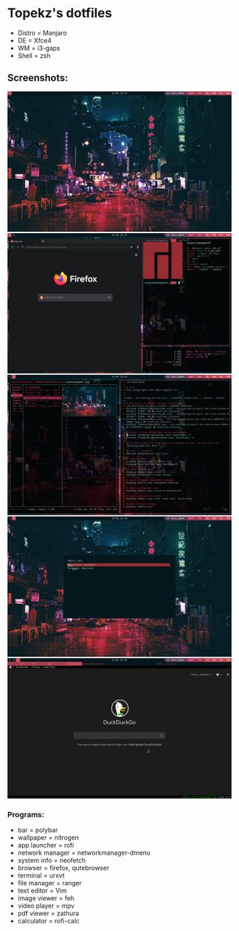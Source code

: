 # Topekz's dotfiles
- Distro = Manjaro
- DE = Xfce4
- WM = i3-gaps
- Shell = zsh
## Screenshots:
![Screenshot](screenshots/example1.png)
![Screenshot](screenshots/example2.png)
![Screenshot](screenshots/example3.png)
![Screenshot](screenshots/example4.png)
![Screenshot](screenshots/example5.png)
### Programs:
- bar = polybar
- wallpaper = nitrogen
- app launcher = rofi
- network manager = networkmanager-dmenu
- system info = neofetch
- browser = firefox, qutebrowser
- terminal = urxvt
- file manager = ranger
- text editor = Vim
- image viewer = feh
- video player = mpv
- pdf viewer = zathura
- calculator = rofi-calc
